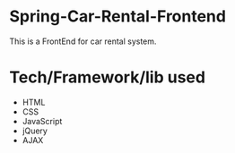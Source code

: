 # Spring-Car-Rental-Frontend
This is a FrontEnd for car rental system.


# Tech/Framework/lib used
  * HTML
  * CSS
  * JavaScript
  * jQuery
  * AJAX
  

  
  
